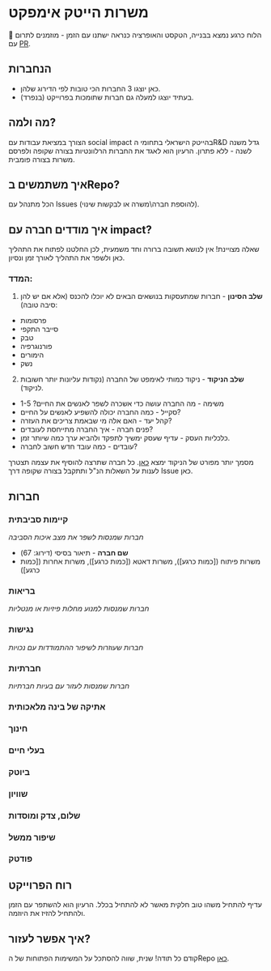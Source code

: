 # משרות הייטק אימפקט
🚧 הלוח כרגע נמצא בבנייה, הטקסט והאופרציה כנראה ישתנו עם הזמן - מוזמנים לתרום עם [PR](https://www.youtube.com/watch?v=rgbCcBNZcdQ).

## הנחברות
- כאן יוצגו 3 החברות הכי טובות לפי הדירוג שלהן.
- בעתיד יוצגו למעלה גם חברות שתומכות בפרוייקט (בנפרד).

## מה ולמה?
הצורך במציאת עבודות עם social impact בהייטק הישראלי בתחומי הR&D גדל משנה לשנה - ללא פתרון.
הרעיון הוא לאגד את החברות הרלוונטיות בצורה שקופה ולפרסם משרות בצורה פומבית.

## איך משתמשים בRepo?
הכל מתנהל עם Issues (להוספת חברה\משרה או לבקשות שינוי).

## איך מודדים חברה עם impact?
שאלה מצויינת! אין לנושא תשובה ברורה וחד משמעית, לכן החלטנו לפתוח את התהליך כאן ולשפר את התהליך לאורך זמן ונסיון.
### המדד:
1. **שלב הסינון** - חברות שמתעסקות בנושאים הבאים לא יוכלו להכנס (אלא אם יש להן סיבה טובה):
  - פרסומות
  - סייבר התקפי
  - טבק
  - פורנוגרפיה
  - הימורים
  - נשק
2. **שלב הניקוד** - ניקוד כמותי לאימפט של החברה (נקודות עליונות יותר חשובות לניקוד). 
  - משימה - מה החברה עושה כדי אשכרה לשפר לאנשים את החיים? 1-5
  - סקייל - כמה החברה יכולה להשפיע לאנשים על החיים?
  - קהל יעד - האם אלה מי שבאמת צריכים את העזרה?
  - פנים חברה - איך החברה מתייחסת לעובדים?
  - כלכליות העסק - עדיף שעסק ימשיך לתפקד ולהביא ערך כמה שיותר זמן.
  -  עובדים - כמה עובד חדש חשוב לחברה?

מסמך יותר מפורט של הניקוד ימצא [כאן](https://github.com/agamm/impact-israel-jobs/blob/main/RANKING.md).
כל חברה שתרצה להוסיף את עצמה תצטרך לענות על השאלות הנ"ל ותתקבל בצורה שקופה דרך Issue כאן.

## חברות

### קיימות סביבתית
*חברות שמנסות לשפר את מצב איכות הסביבה*
 - **שם חברה** - תיאור בסיסי (דירוג: 67)
  - משרות פיתוח ([כמות כרגע]), משרות דאטא ([כמות כרגע]), משרות אחרות ([כמות כרגע])

### בריאות
*חברות שמנסות למנוע מחלות פיזיות או מנטליות*

### נגישות
*חברות שעוזרות לשיפור ההתמודדות עם נכויות*
 
 ### חברתיות
 *חברות שמנסות לעזור עם בעיות חברתיות*
 
 ### אתיקה של בינה מלאכותית
 
 ### חינוך
 
 ### בעלי חיים

 ### ביוטק

 ### שוויון
 
 ### שלום, צדק ומוסדות
 
 ### שיפור ממשל
 
 ### פודטק
 
 ## רוח הפרוייקט
 עדיף להתחיל משהו טוב חלקית מאשר לא להתחיל בכלל. הרעיון הוא להשתפר עם הזמן ולהתחיל להזיז את היוזמה.
 
 ## איך אפשר לעזור?
 קודם כל תודה! שנית, שווה להסתכל על המשימות הפתוחות של הRepo [כאן](https://github.com/agamm/impact-israel-jobs/labels/help%20wanted).
